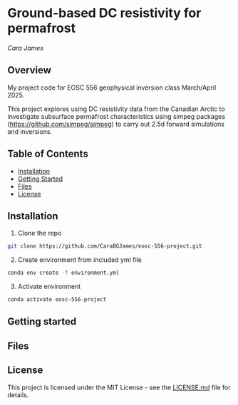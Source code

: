# Ground-based DC resistivity for permafrost

_Cara James_

## Overview

My project code for EOSC 556 geophysical inversion class March/April 2025. 

This project explores using DC resistivity data from the Canadian Arctic to investigate subsurface permafrost characteristics using simpeg packages (https://github.com/simpeg/simpeg) to carry out 2.5d forward simulations and inversions.

## Table of Contents
- [Installation](#installation)
- [Getting Started](#gettingstarted)
- [Files](#files)
- [License](#license)

## Installation
1. Clone the repo
```bash
git clone https://github.com/CaraBGJames/eosc-556-project.git
```
2. Create environment from included yml file
```bash
conda env create -f environment.yml
```
3. Activate environment
```bash
conda activate eosc-556-project
```

## Getting started



## Files




## License
This project is licensed under the MIT License - see the [LICENSE.md](LICENSE.md) file for details.
